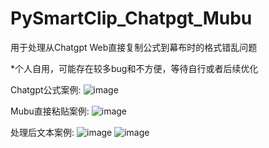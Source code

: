 # PySmartClip_Chatpgt_Mubu
用于处理从Chatgpt Web直接复制公式到幕布时的格式错乱问题

*个人自用，可能存在较多bug和不方便，等待自行或者后续优化

Chatgpt公式案例:
![image](https://github.com/user-attachments/assets/f3bf4900-6bc1-4b95-be0a-a910cec9c48c)

Mubu直接粘贴案例:
![image](https://github.com/user-attachments/assets/777224c1-35d2-4d4e-8dc9-91685e8fac5a)

处理后文本案例:
![image](https://github.com/user-attachments/assets/b39731d5-9ffb-4a25-b0e9-28ee37b70fd8)
![image](https://github.com/user-attachments/assets/c262a546-6171-4fa6-8a4b-213c1c24d0b0)


